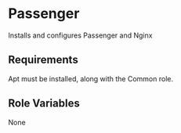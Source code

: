Passenger
=========

Installs and configures Passenger and Nginx

Requirements
------------

Apt must be installed, along with the Common role.

Role Variables
--------------

None
